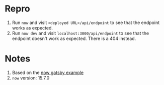 # Repro

1. Run `now` and visit `<deployed URL>/api/endpoint` to see that the endpoint works as expected.
2. Run `now dev` and visit `localhost:3000/api/endpoint` to see that the endpoint doesn't work as expected. There is a 404 instead.

# Notes

1. Based on the [now gatsby example](https://github.com/zeit/now-examples/tree/master/gatsby)
2. `now` version: 15.7.0
